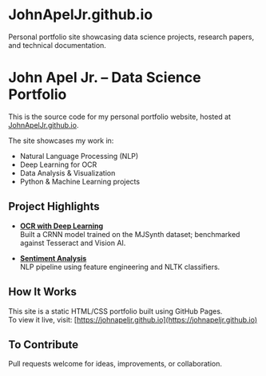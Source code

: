 # JohnApelJr.github.io
Personal portfolio site showcasing data science projects, research papers, and technical documentation.

# John Apel Jr. – Data Science Portfolio

This is the source code for my personal portfolio website, hosted at [JohnApelJr.github.io](https://johnapeljr.github.io).

The site showcases my work in:
- Natural Language Processing (NLP)
- Deep Learning for OCR
- Data Analysis & Visualization
- Python & Machine Learning projects

## Project Highlights

- **[OCR with Deep Learning](projects/ocr-deep-learning.html)**  
  Built a CRNN model trained on the MJSynth dataset; benchmarked against Tesseract and Vision AI.

- **[Sentiment Analysis](projects/sentiment-analysis.html)**  
  NLP pipeline using feature engineering and NLTK classifiers.

## How It Works

This site is a static HTML/CSS portfolio built using GitHub Pages.  
To view it live, visit: [https://johnapeljr.github.io](https://johnapeljr.github.io)

## To Contribute

Pull requests welcome for ideas, improvements, or collaboration.
